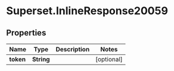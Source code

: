 # Superset.InlineResponse20059

## Properties
Name | Type | Description | Notes
------------ | ------------- | ------------- | -------------
**token** | **String** |  | [optional] 
